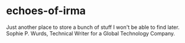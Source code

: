 # echoes-of-irma
Just another place to store a bunch of stuff I won't be able to find later. 
Sophie P. Wurds, Technical Writer for a Global Technology Company.
